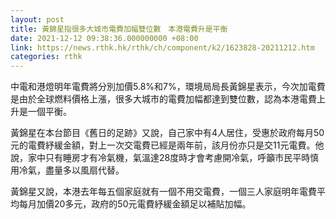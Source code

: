 ```yaml
---
layout: post
title: 黃錦星指很多大城市電費加幅雙位數　本港電費升是平衡
date: 2021-12-12 09:38:36.000000000 +08:00
link: https://news.rthk.hk/rthk/ch/component/k2/1623828-20211212.htm
categories: rthk
---
```


中電和港燈明年電費將分別加價5.8%和7%，環境局局長黃錦星表示，今次加電費是由於全球燃料價格上漲，很多大城市的電費加幅都達到雙位數，認為本港電費上升是一個平衡。

黃錦星在本台節目《舊日的足跡》又說，自己家中有4人居住，受惠於政府每月50元的電費紓緩金額，對上一次交電費已經是兩年前，該月份亦只是交11元電費。他說，家中只有睡房才有冷氣機，氣溫達28度時才會考慮開冷氣，呼籲市民平時慎用冷氣，盡量多以風扇代替。

黃錦星又說，本港去年每五個家庭就有一個不用交電費，一個三人家庭明年電費平均每月加價20多元，政府的50元電費紓緩金額足以補貼加幅。
